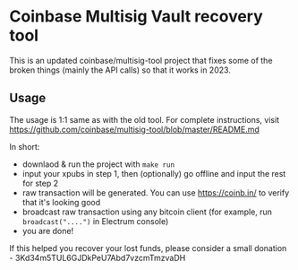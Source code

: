 # Coinbase Multisig Vault recovery tool 
This is an updated coinbase/multisig-tool project that fixes some of the broken things (mainly the API calls) so that it works in 2023.

## Usage
The usage is 1:1 same as with the old tool. For complete instructions, visit https://github.com/coinbase/multisig-tool/blob/master/README.md

In short:
- downlaod & run the project with `make run`
- input your xpubs in step 1, then (optionally) go offline and input the rest for step 2
- raw transaction will be generated. You can use https://coinb.in/ to verify that it's looking good 
- broadcast raw transaction using any bitcoin client (for example, run `broadcast("....")` in Electrum console)
- you are done!

If this helped you recover your lost funds, please consider a small donation -  3Kd34m5TUL6GJDkPeU7Abd7vzcmTmzvaDH


